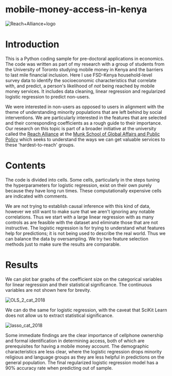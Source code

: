 # mobile-money-access-in-kenya

![Reach+Alliance+logo](https://user-images.githubusercontent.com/74945619/100048710-77764d80-2de3-11eb-9c6b-8255d914309d.png)

# Introduction

This is a Python coding sample for pre-doctoral applications in economics. The code was written as part of my research with a group of students from the University of Toronto studying mobile money in Kenya and the barriers to last mile financial inclusion. Here I use FSD-Kenya household-level survey data to identify the socioeconomic characteristics that correlate with, and predict, a person's likelihood of *not* being reached by mobile money services. It includes data cleaning, linear regression and regularized logistic regression to predict non-users. 

We were interested in non-users as opposed to users in alignment with the theme of understanding minority populations that are left behind by social interventions. We are particularly interested in the features that are selected and their corresponding coefficients as a rough guide to their importance. Our research on this topic is part of a broader initiative at the university called the
[Reach Alliance](http://reachalliance.org/) at the [Munk School of Global Affairs and Public Policy](https://munkschool.utoronto.ca/) which seeks to understand the ways we can get valuable services to these 'hardest-to-reach' groups. 


# Contents

The code is divided into cells. Some cells, particularly in the steps tuning the hyperparameters for logistic regression, exist on their own purely because they have long run times. These computationally expensive cells are indicated with comments. 

We are not trying to establish causal inference with this kind of data, however we still want to make sure that we aren't ignoring any notable correlations. Thus we start with a large linear regression with as many controls as are feasible with the dataset and eliminate those that are not instructive. The logistic regression is for trying to understand what features help for predictions; it is not being used to describe the real world. Thus we can balance the data by oversampling. We try two feature selection methods just to make sure the results are comparable. 

# Results

We can plot bar graphs of the coefficient size on the categorical variables for linear regression and their statistical significance. The continuous variables are not shown here for brevity. 

![OLS_2_cat_2018](https://user-images.githubusercontent.com/74945619/100051159-33864700-2de9-11eb-9e1f-bb4816906aa3.png)

We can do the same for logistic regression, with the caveat that SciKit Learn does not allow us to extract statistical significance.

![lasso_cat_2018](https://user-images.githubusercontent.com/74945619/100051185-43059000-2de9-11eb-88f7-837115f997f9.png)

Some immediate findings are the clear importance of cellphone ownership and formal identification in determining access, both of which are prerequisites for having a mobile money account. The demographic characteristics are less clear, where the logistic regression drops minority religious and language groups as they are less helpful in predictions on the general population. The final regularized logistic regression model has a 90% accuracy rate when predicting out of sample.
